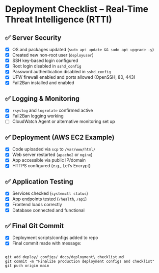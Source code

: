 # Deployment Checklist – Real-Time Threat Intelligence (RTTI)

## ✅ Server Security

- [x] OS and packages updated (`sudo apt update && sudo apt upgrade -y`)
- [x] Created new non-root user (`deployuser`)
- [x] SSH key-based login configured
- [x] Root login disabled in `sshd_config`
- [x] Password authentication disabled in `sshd_config`
- [x] UFW firewall enabled and ports allowed (OpenSSH, 80, 443)
- [x] Fail2Ban installed and enabled

## ✅ Logging & Monitoring

- [x] `rsyslog` and `logrotate` confirmed active
- [x] Fail2Ban logging working
- [ ] CloudWatch Agent or alternative monitoring set up

## ✅ Deployment (AWS EC2 Example)

- [x] Code uploaded via `scp` to `/var/www/html/`
- [x] Web server restarted (`apache2` or `nginx`)
- [x] App accessible via public IP/domain
- [x] HTTPS configured (e.g., Let’s Encrypt)

## ✅ Application Testing

- [x] Services checked (`systemctl status`)
- [x] App endpoints tested (`/health`, `/api`)
- [x] Frontend loads correctly
- [x] Database connected and functional

## ✅ Final Git Commit

- [x] Deployment scripts/configs added to repo
- [x] Final commit made with message:
```

git add deploy/ configs/ docs/deployment\_checklist.md
git commit -m "Finalize production deployment configs and checklist"
git push origin main

```
